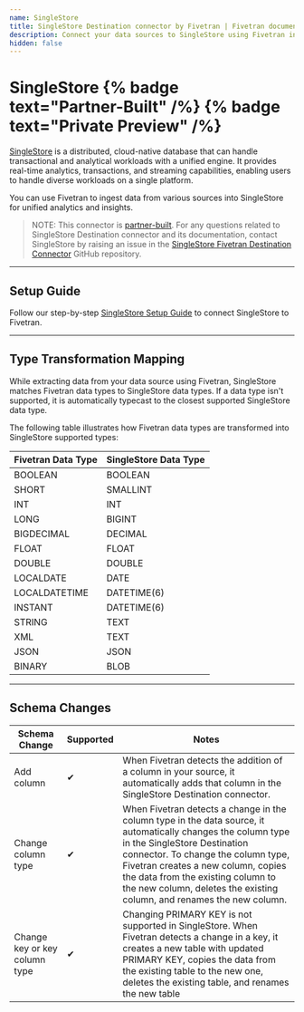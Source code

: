 ```yaml
---
name: SingleStore
title: SingleStore Destination connector by Fivetran | Fivetran documentation
description: Connect your data sources to SingleStore using Fivetran in just minutes. Explore our documentation and start syncing your applications, databases, and events.
hidden: false
---
```


# SingleStore {% badge text="Partner-Built" /%} {% badge text="Private Preview" /%}


[SingleStore](https://www.singlestore.com/) is a distributed, cloud-native database that can handle transactional and analytical workloads with a unified engine. It provides real-time analytics, transactions, and streaming capabilities, enabling users to handle diverse workloads on a single platform. 

You can use Fivetran to ingest data from various sources into SingleStore for unified analytics and insights. 

> NOTE: This connector is [partner-built](/docs/partner-built-program). For any questions related to SingleStore Destination connector and its documentation, contact SingleStore by raising an issue in the [SingleStore Fivetran Destination Connector](https://github.com/singlestore-labs/singlestore-fivetran-destination) GitHub repository.

----

## Setup Guide

Follow our step-by-step [SingleStore Setup Guide](/docs/destinations/singlestore/setup-guide) to connect SingleStore to Fivetran.

----

## Type Transformation Mapping

While extracting data from your data source using Fivetran, SingleStore matches Fivetran data types to SingleStore data types. If a data type isn't supported, it is automatically typecast to the closest supported SingleStore data type.

The following table illustrates how Fivetran data types are transformed into SingleStore supported types:

| Fivetran Data Type | SingleStore Data Type      |
|--------------------|----------------------------|
| BOOLEAN            | BOOLEAN                    |
| SHORT              | SMALLINT                   |
| INT                | INT                        |
| LONG               | BIGINT                     |
| BIGDECIMAL         | DECIMAL                    |
| FLOAT              | FLOAT                      |
| DOUBLE             | DOUBLE                     |
| LOCALDATE          | DATE                       |
| LOCALDATETIME      | DATETIME(6)                |
| INSTANT            | DATETIME(6)                |
| STRING             | TEXT                       |
| XML                | TEXT                       |
| JSON               | JSON                       |
| BINARY             | BLOB                       |

----

## Schema Changes

| Schema Change          | Supported | Notes                                                                                                                                                                                                                                                                                                                                   |
|------------------------|-----------|-----------------------------------------------------------------------------------------------------------------------------------------------------------------------------------------------------------------------------------------------------------------------------------------------------------------------------------------|
| Add column                    | ✔       | When Fivetran detects the addition of a column in your source, it automatically adds that column in the SingleStore Destination connector.                                                                                                                                                                                              |
| Change column type            | ✔       | When Fivetran detects a change in the column type in the data source, it automatically changes the column type in the SingleStore Destination connector. To change the column type, Fivetran creates a new column, copies the data from the existing column to the new column, deletes the existing column, and renames the new column. |
| Change key or key column type | ✔       | Changing PRIMARY KEY is not supported in SingleStore. When Fivetran detects a change in a key, it creates a new table with updated PRIMARY KEY, copies the data from the existing table to the new one, deletes the existing table, and renames the new table                                                                           |